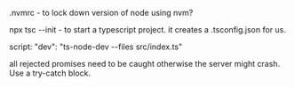 
.nvmrc - to lock down version of node using nvm?

npx tsc --init - to start a typescript project. it creates a .tsconfig.json for us.

script:
"dev": "ts-node-dev --files src/index.ts"

all rejected promises need to be caught otherwise the server might crash. Use a try-catch block.
